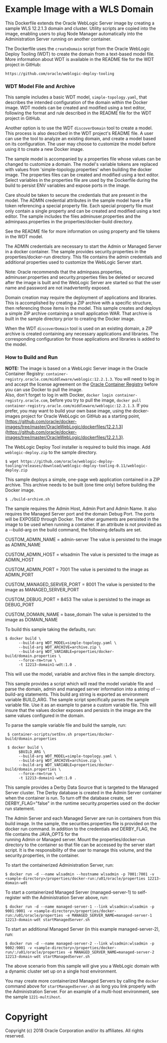Example Image with a WLS Domain
===============================
This Dockerfile extends the Oracle WebLogic Server image by creating a sample WLS 12.2.1.3 domain and cluster. Utility scripts are copied into the image, enabling users to plug Node Manager automatically into the Administration Server running on another container.

The Dockerfile uses the `createDomain` script from the Oracle WebLogic Deploy Tooling (WDT) to create the domain from a text-based model file. More information about WDT is available in the README file for the WDT project in GitHub:

`https://github.com/oracle/weblogic-deploy-tooling`

### WDT Model File and Archive

This sample includes a basic WDT model, `simple-topology.yaml`, that describes the intended configuration of the domain within the Docker image. WDT models can be created and modified using a text editor, following the format and rule described in the README file for the WDT project in GitHub.

Another option is to use the WDT `discoverDomain` tool to create a model. This process is also described in the WDT project's README file. A user can use the tool to analyze an existing domain, and create a model based on its configuration. The user may choose to customize the model before using it to create a new Docker image.

The sample model is accompanied by a properties file whose values can be changed to customize a domain. The model's variable tokens are replaced with values from 'simple-topology.properties' when building the docker image. The properties files can be created and modified using a text editor. Select variables in the properties file are used by the Dockerfile during the build to persist ENV variables and expose ports in the image.
 
Care should be taken to secure the credentials that are present in the model. The ADMIN credential attributes in the sample model have a file token referencing a special property file. Each special property file must only contain a single property and can be created and modified using a text editor. The sample includes the files adminuser.properties and the adminpass.properties in the properties/docker-build directory.

See the README file for more information on using property and file tokens in the WDT model.

The ADMIN credentials are necessary to start the Admin or Managed Server in a docker container. The sample provides security.properties in the properties/docker-run directory. This file contains the admin credentials and additional properties used to customize the WebLogic Server start.

Note: Oracle recommends that the adminpass.properties, adminuser.properties and security.properties files be deleted or secured after the image is built and the WebLogic Server are started so that the user name and password are not inadvertently exposed.

Domain creation may require the deployment of applications and libraries. This is accomplished by creating a ZIP archive with a specific structure, then referencing those items in the model. This sample creates and deploys a simple ZIP archive containing a small application WAR. That archive is built in the sample directory prior to creating the Docker image.

When the WDT `discoverDomain` tool is used on an existing domain, a ZIP archive is created containing any necessary applications and libraries. The corresponding configuration for those applications and libraries is added to the model.

### How to Build and Run

**NOTE:** The image is based on a WebLogic Server image in the Oracle Container Registry: `container-registry.oracle.com/middleware/weblogic:12.2.1.3`. You will need to log in and accept the license agreement on the [Oracle Container Registry](https://container-registry.oracle.com/) before you can use Docker to pull the image.  
Also, don't forget to log in with Docker, `docker login container-registry.oracle.com`, before you try to pull the image, `docker pull container-registry.oracle.com/middleware/weblogic:12.2.1.3`.
If you prefer, you may want to build your own base image, using the docker-images project for Oracle WebLogic on GitHub as a starting point, [https://github.com/oracle/docker-images/tree/master/OracleWebLogic/dockerfiles/12.2.1.3](https://github.com/oracle/docker-images/tree/master/OracleWebLogic/dockerfiles/12.2.1.3).

The WebLogic Deploy Tool installer is required to build this image. Add `weblogic-deploy.zip` to the sample directory.

    $ wget https://github.com/oracle/weblogic-deploy-tooling/releases/download/weblogic-deploy-tooling-0.11/weblogic-deploy.zip

This sample deploys a simple, one-page web application contained in a ZIP archive. This archive needs to be built (one time only) before building the Docker image.

    $ ./build-archive.sh

The sample requires the Admin Host, Admin Port and Admin Name. It also requires the Managed Server port and the domain Debug 
  Port. The ports will be EXPOSED through Docker. The other arguments are persisted in the image to be used when running a
  container. If an attribute is not provided as a --build-arg on the build command, the following defaults are set.

CUSTOM_ADMIN_NAME = admin-server
 The value is persisted to the image as ADMIN_NAME

CUSTOM_ADMIN_HOST = wlsadmin
 The value is persisted to the image as ADMIN_HOST

CUSTOM_ADMIN_PORT = 7001
 The value is persisted to the image as ADMIN_PORT

CUSTOM_MANAGED_SERVER_PORT = 8001
 The value is persisted to the image as MANAGED_SERVER_PORT

CUSTOM_DEBUG_PORT = 8453
 The value is persisted to the image as DEBUG_PORT

CUSTOM_DOMAIN_NAME = base_domain
 The value is persisted to the image as DOMAIN_NAME

To build this sample taking the defaults, run:

    $ docker build \
          --build-arg WDT_MODEL=simple-topology.yaml \
          --build-arg WDT_ARCHIVE=archive.zip \
          --build-arg WDT_VARIABLE=properties/docker-build/domain.properties \
          --force-rm=true \
          -t 12213-domain1-wdt:1.0 .

This will use the model, variable and archive files in the sample directory.

This sample provides a script which will read the model variable file and parse the domain, admin and managed server information
  into a string of --build-arg statements. This build arg string is exported as environment variable BUILD_ARG.
  The sample script specifically parses the sample variable file. Use it as an example to parse a custom variable file. 
  This will insure that the values docker exposes and persists in the image are the same values configured in the domain.

To parse the sample variable file and build the sample, run:

     $ container-scripts/setEnv.sh properties/docker-build/domain.properties 

     $ docker build \
          $BUILD_ARG \
          --build-arg WDT_MODEL=simple-topology.yaml \
          --build-arg WDT_ARCHIVE=archive.zip \
          --build-arg WDT_VARIABLE=properties/docker-build/domain.properties \
          --force-rm=true \
          -t 12213-domain1-wdt:1.0 .

This sample provides a Derby Data Source that is targeted to the Managed Server cluster. The Derby database is created
  in the Admin Server container when the container is run. To turn off the database create, set DERBY_FLAG="false" in the 
  runtime security.properties used on the docker run statement.

The Admin Server and each Managed Server are run in containers from this build image. In the sample, the securities.properties file
  is provided on the docker run command. In addition to the credentials and DERBY_FLAG, the file contains the JAVA_OPTS for the      
  running Admin or Managed server. Mount the properties/docker-run directory to the container so that file can be accessed by the
  server start script. It is the responsibility of the user to manage this volume, and the security.properties, in the container.

To start the containerized Administration Server, run:

    $ docker run -d --name wlsadmin --hostname wlsadmin -p 7001:7001 -v <sample-directory>/properties/docker-run:/u01/oracle/properties 12213-domain-wdt

To start a containerized Managed Server (managed-server-1) to self-register with the Administration Server above, run:

    $ docker run -d --name managed-server-1 --link wlsadmin:wlsadmin -p 9001:9001 -v <sample-directory>/properties/docker-run:/u01/oracle/properties -e MANAGED_SERVER_NAME=managed-server-1 12213-domain-wdt startManagedServer.sh

To start an additional Managed Server (in this example managed-server-2), run:

    $ docker run -d --name managed-server-2 --link wlsadmin:wlsadmin -p 9002:9001 -v <sample-directory>/properties/docker-run/:/u01/oracle/properties -e MANAGED_SERVER_NAME=managed-server-2 12213-domain-wdt startManagedServer.sh

The above scenario from this sample will give you a WebLogic domain with a dynamic cluster set up on a single host environment.

You may create more containerized Managed Servers by calling the `docker` command above for `startManagedServer.sh` as long you link properly with the Administration Server. For an example of a multi-host environment, see the sample `1221-multihost`.

# Copyright
Copyright (c) 2018 Oracle Corporation and/or its affiliates. All rights reserved.

